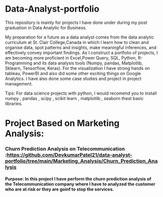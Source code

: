 # Data-Analyst-portfolio
This repository is mainly for projects I have done under during my post graduation in Data Analytic for Business.

My preparation for a future as a data analyst comes from the data analytic curriculum at St. Clair College,Canada in  which I learn how to clean and organise data, spot patterns and insights, make meaningful inferences, and effectively convey important findings. As I construct a portfolio of projects, I am becoming more proficient in Excel,Power Query, SQL, Python, R-Programming and its data analysis tools (Numpy, pandas, Matplotlib, Sklearn, Tensorflow, Keras). For the visualization I have strong hands on tableau, PowerBI and also did some other exciting things on Google Analytics. I have also done some case studies and project in project management.

Tips: For data science projects with python, I would recomend you to install numpy , pandas , scipy , scikit learn , matplotlib , seaborn thest basic libraries.

# Project Based on Marketing Analysis:
### Churn Prediction Analysis on Telecommunication :https://github.com/DevkumarPatel21/data-analyst-portfolio/tree/main/Marketing_Analysis/Churn_Prediction_Analysis

  #### Purpose: In this project I have perform the churn prediction analysis of the Telecommunication company where I have to analyzed the customer who are at risk or they are goinf to stop the services.


